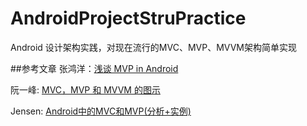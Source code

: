 # AndroidProjectStruPractice
Android 设计架构实践，对现在流行的MVC、MVP、MVVM架构简单实现

##参考文章
张鸿洋：[浅谈 MVP in Android](http://blog.csdn.net/lmj623565791/article/details/46596109)

阮一峰: [MVC，MVP 和 MVVM 的图示](http://www.ruanyifeng.com/blog/2015/02/mvcmvp_mvvm.html)

Jensen: [Android中的MVC和MVP(分析+实例)](https://segmentfault.com/a/1190000004616513?utm_source=tuicool&utm_medium=referral)